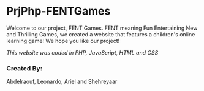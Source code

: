 # PrjPhp-FENTGames
Welcome to our project, FENT Games. FENT meaning Fun Entertaining New and Thrilling Games, we created a website that features a children's online learning game!
We hope you like our project!

*This website was coded in PHP, JavaScript, HTML and CSS*

### Created By:

Abdelraouf, Leonardo, Ariel and Shehreyaar 
